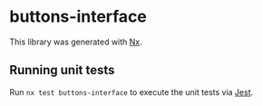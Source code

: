 # buttons-interface

This library was generated with [Nx](https://nx.dev).

## Running unit tests

Run `nx test buttons-interface` to execute the unit tests via [Jest](https://jestjs.io).
